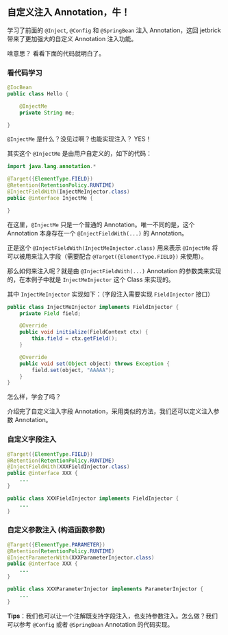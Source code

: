 自定义注入 Annotation，牛！
-----------------------------

学习了前面的 `@Inject`, `@Config` 和 `@SpringBean` 注入 Annotation，这回 jetbrick 带来了更加强大的自定义 Annotation 注入功能。

啥意思？ 看看下面的代码就明白了。

### 看代码学习

```java
@IocBean
public class Hello {

    @InjectMe
    private String me;

}
```

`@InjectMe` 是什么？没见过啊？也能实现注入？ YES！

其实这个 `@InjectMe` 是由用户自定义的，如下的代码：

```java
import java.lang.annotation.*

@Target({ElementType.FIELD})
@Retention(RetentionPolicy.RUNTIME)
@InjectFieldWith(InjectMeInjector.class)
public @interface InjectMe {

}
```

在这里，`@InjectMe` 只是一个普通的 Annotation。唯一不同的是，这个 Annotation 本身存在一个 `@InjectFieldWith(...)` 的 Annotation。

正是这个 `@InjectFieldWith(InjectMeInjector.class)` 用来表示 `@InjectMe` 将可以被用来注入字段（需要配合 `@Target({ElementType.FIELD})` 来使用）。

那么如何来注入呢？就是由 `@InjectFieldWith(...)` Annotation 的参数类来实现的，在本例子中就是 `InjectMeInjector` 这个 Class 来实现的。

其中 `InjectMeInjector` 实现如下：（字段注入需要实现 `FieldInjector` 接口）

```java
public class InjectMeInjector implements FieldInjector {
    private Field field;

    @Override
    public void initialize(FieldContext ctx) {
        this.field = ctx.getField();
    }

    @Override
    public void set(Object object) throws Exception {
        field.set(object, "AAAAA");
    }
}
```

怎么样，学会了吗？

介绍完了自定义注入字段 Annotation，采用类似的方法，我们还可以定义注入参数 Annotation。

### 自定义字段注入

```java
@Target({ElementType.FIELD})
@Retention(RetentionPolicy.RUNTIME)
@InjectFieldWith(XXXFieldInjector.class)
public @interface XXX {
    ...
}

public class XXXFieldInjector implements FieldInjector {
    ...
}
```

### 自定义参数注入 (构造函数参数)

```java
@Target({ElementType.PARAMETER})
@Retention(RetentionPolicy.RUNTIME)
@InjectParameterWith(XXXParameterInjector.class)
public @interface XXX {
    ...
}

public class XXXParameterInjector implements ParameterInjector {
    ...
}
```

**Tips**：我们也可以让一个注解既支持字段注入，也支持参数注入。怎么做？我们可以参考 `@Config` 或者 `@SpringBean` Annotation 的代码实现。

